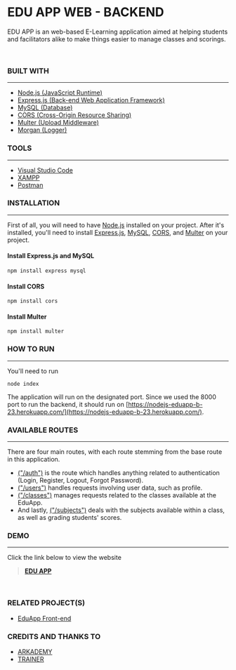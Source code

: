 # **EDU APP WEB - BACKEND**
EDU APP is an web-based E-Learning application aimed at helping students and facilitators alike to make things easier to manage classes and scorings.

<br>

### **BUILT WITH**
---
- [Node.js (JavaScript Runtime)](https://nodejs.org/en/)
- [Express.js (Back-end Web Application Framework)](https://expressjs.com/)
- [MySQL (Database)](https://www.mysql.com/)
- [CORS (Cross-Origin Resource Sharing)](https://www.npmjs.com/package/cors)
- [Multer (Upload Middleware)](https://www.npmjs.com/package/multer)
- [Morgan (Logger)](https://www.npmjs.com/package/morgan)

### **TOOLS**
---
- [Visual Studio Code](https://code.visualstudio.com/)
- [XAMPP](https://www.apachefriends.org/index.html)
- [Postman](https://www.postman.com/)

### **INSTALLATION**
---
First of all, you will need to have [Node.js](https://nodejs.org/en/) installed on your project. After it's installed, you'll need to install [Express.js](https://expressjs.com/), [MySQL](https://www.mysql.com/), [CORS](https://www.npmjs.com/package/cors), and [Multer](https://www.npmjs.com/package/multer) on your project.
 #### Install Express.js and MySQL
 ```
npm install express mysql
```
 #### Install CORS
 ```
npm install cors
```
 #### Install Multer
 ```
npm install multer
```

### **HOW TO RUN**
---
You'll need to run 
```
node index
```
The application will run on the designated port. Since we used the 8000 port to run the backend, it should run on [https://nodejs-eduapp-b-23.herokuapp.com/](https://nodejs-eduapp-b-23.herokuapp.com/).
<br>

### **AVAILABLE ROUTES**
---
There are four main routes, with each route stemming from the base route in this application. 
- [("/auth")](https://nodejs-eduapp-b-23.herokuapp.com//auth) is the route which handles anything related to authentication (Login, Register, Logout, Forgot Password). 
- [("/users")](https://nodejs-eduapp-b-23.herokuapp.com/users) handles requests involving user data, such as profile. 
- [("/classes")](https://nodejs-eduapp-b-23.herokuapp.com/classes) manages requests related to the classes available at the EduApp. 
- And lastly, [("/subjects")](https://nodejs-eduapp-b-23.herokuapp.com/subjects) deals with the subjects available within a class, as well as grading students' scores.


### **DEMO**
---
Click the link below to view the website
> **[EDU APP]()**

<br>

### **RELATED PROJECT(S)**
- [EduApp Front-end](https://github.com/sulthanqintara/react-edu-app)

### **CREDITS AND THANKS TO**

- [ARKADEMY](https://www.arkademy.com/)
- [TRAINER](https://github.com/rhymado/)
